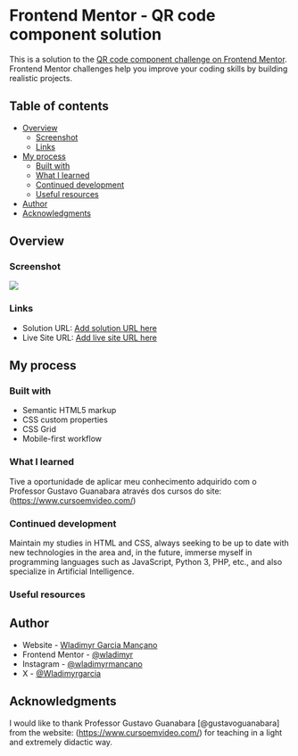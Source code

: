 # Frontend Mentor - QR code component solution

This is a solution to the [QR code component challenge on Frontend Mentor](https://www.frontendmentor.io/challenges/qr-code-component-iux_sIO_H). Frontend Mentor challenges help you improve your coding skills by building realistic projects. 

## Table of contents

- [Overview](#overview)
  - [Screenshot](#screenshot)
  - [Links](#links)
- [My process](#my-process)
  - [Built with](#built-with)
  - [What I learned](#what-i-learned)
  - [Continued development](#continued-development)
  - [Useful resources](#useful-resources)
- [Author](#author)
- [Acknowledgments](#acknowledgments)

## Overview

### Screenshot

![](./images/screenshot.jpg)

### Links

- Solution URL: [Add solution URL here](https://github.com/wladimyr/projeto-cartao-de-visualizacao-do-blog)
- Live Site URL: [Add live site URL here](https://wladimyr.github.io/projeto-componente-de-codigo-QR/)

## My process

### Built with

- Semantic HTML5 markup
- CSS custom properties
- CSS Grid
- Mobile-first workflow

### What I learned

Tive a oportunidade de aplicar meu conhecimento adquirido com o Professor Gustavo Guanabara através dos cursos do site: (https://www.cursoemvideo.com/)

### Continued development

 Maintain my studies in HTML and CSS, always seeking to be up to date with new technologies in the area and, in the future, immerse myself in programming languages ​​such as JavaScript, Python 3, PHP, etc., and also specialize in Artificial Intelligence.

### Useful resources


## Author

- Website - [Wladimyr Garcia Mançano](https://github.com/wladimyr)
- Frontend Mentor - [@wladimyr](https://www.frontendmentor.io/profile/wladimyr)
- Instagram - [@wladimyrmancano](https://www.instagram.com/wladimyrmancano/)
- X - [@Wladimyrgarcia](https://x.com/Wladimyrgarcia)

## Acknowledgments

I would like to thank Professor Gustavo Guanabara [@gustavoguanabara] from the website: (https://www.cursoemvideo.com/) for teaching in a light and extremely didactic way.


